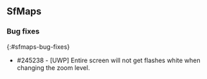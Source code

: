 ## SfMaps

### Bug fixes
{:#sfmaps-bug-fixes}

* \#245238 - [UWP] Entire screen will not get flashes white when changing the zoom level.